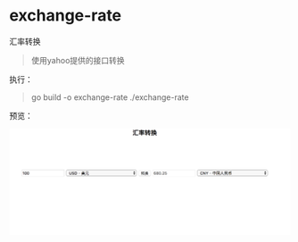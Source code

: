 # exchange-rate
汇率转换

>使用yahoo提供的接口转换

执行：

>go build -o exchange-rate
>./exchange-rate

预览：

![预览](./docs/preview.png)